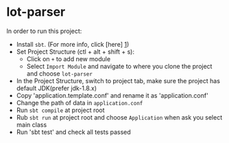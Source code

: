 # lot-parser

In order to run this project:

* Install `sbt`. (For more info, click [here] [1])
* Set Project Structure (ctl + alt + shift + s):
    * Click on `+` to add new module
    * Select `Import Module` and navigate to where you clone the project and choose `lot-parser`
* In the Project Structure, switch to project tab, make sure the project has default JDK(prefer jdk-1.8.x)    
* Copy 'application.template.conf' and rename it as 'application.conf'  
* Change the path of data in `application.conf`  
* Run `sbt compile` at project root
* Rub `sbt run` at project root and choose `Application` when ask you select main class
* Run 'sbt test' and check all tests passed


[1]: https://www.scala-sbt.org/1.x/docs/Setup.html
